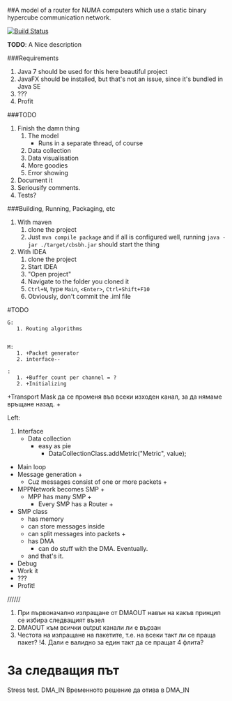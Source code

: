 ##A model of a router for NUMA computers which use a static binary hypercube communication network.

[![Build Status](https://travis-ci.org/chilyashev/CrossbarSwitchBinaryHyperCube.svg?branch=master)](https://travis-ci.org/chilyashev/CrossbarSwitchBinaryHyperCube)

**TODO**: A Nice description


###Requirements
1. Java 7 should be used for this here beautiful project
2. JavaFX should be installed, but that's not an issue, since it's bundled in Java SE
3. ???
4. Profit


###TODO
1. Finish the damn thing
    1. The model
        - Runs in a separate thread, of course
    2. Data collection
    3. Data visualisation
    4. More goodies
    5. Error showing
2. Document it
3. Seriousify comments.
4. Tests?


###Building, Running, Packaging, etc

1. With maven
    1. clone the project
    2. Just `mvn compile package` and if all is configured well, running `java -jar ./target/cbsbh.jar` should start the thing
2. With IDEA
    1. clone the project
    2. Start IDEA
    3. "Open project"
    4. Navigate to the folder you cloned it
    5. `Ctrl+N`, type `Main`, `<Enter>`, `Ctrl+Shift+F10`
    6. Obviously, don't commit the .iml file



#TODO

    G:
       1. Routing algorithms


    M:
       1. +Packet generator
       2. interface--

    :
       1. +Buffer count per channel = ?
       2. +Initializing



+Transport Mask да се променя във всеки изходен канал, за да нямаме връщане назад. +

Left:

1. Interface
    - Data collection
        - easy as pie
            - DataCollectionClass.addMetric("Metric", value);
- Main loop
- Message generation +
    - Cuz messages consist of one or more packets +
- MPPNetwork becomes SMP +
    - MPP has many SMP +
        - Every SMP has a Router +
- SMP class
    - has memory
    - can store messages inside
    - can split messages into packets +
    - has DMA
        - can do stuff with the DMA. Eventually.
    - and that's it.
- Debug
- Work it
- ???
- Profit!


//////

1. При първоначално изпращане от DMAOUT навън на какъв принцип се избира следващият възел
2. DMAOUT към всички output канали ли е вързан
3. Честота на изпращане на пакетите, т.е. на всеки такт ли се праща пакет?
!4. Дали е валидно за един такт да се пращат 4 флита?


За следващия път
=================
Stress test.
DMA_IN
Временното решение да отива в DMA_IN
